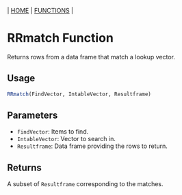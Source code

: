 | [HOME](https://github.com/Rrtk2/RRLab)  |  [FUNCTIONS](https://github.com/Rrtk2/RRLab/blob/master/docs/Functions/FunctionsOverview.md)  |

# RRmatch Function

Returns rows from a data frame that match a lookup vector.

## Usage
```R
RRmatch(FindVector, IntableVector, Resultframe)
```

## Parameters
- `FindVector`: Items to find.
- `IntableVector`: Vector to search in.
- `Resultframe`: Data frame providing the rows to return.

## Returns
A subset of `Resultframe` corresponding to the matches.
